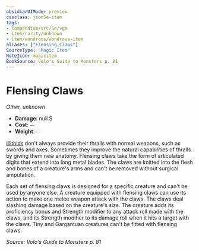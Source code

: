```yaml
---
obsidianUIMode: preview
cssclass: json5e-item
tags:
- compendium/src/5e/vgm
- item/rarity/unknown
- item/wondrous/wondrous-item
aliases: ["Flensing Claws"]
SourceType: "Magic Item"
NoteIcon: magicitem
BookSource: Volo's Guide to Monsters p. 81
---
```

# Flensing Claws
*Other, unknown*  

- **Damage**: null S
- **Cost**: ⏤
- **Weight**: ⏤

[Illithids](/2-Mechanics/CLI/bestiary/aberration/mind-flayer.md) don't always provide their thralls with normal weapons, such as swords and axes. Sometimes they improve the natural capabilities of thralls by giving them new anatomy. Flensing claws take the form of articulated digits that extend into long metal blades. The claws are knitted into the flesh and bones of a creature's arms and can't be removed without surgical amputation.

Each set of flensing claws is designed for a specific creature and can't be used by anyone else. A creature equipped with flensing claws can use its action to make one melee weapon attack with the claws. The claws deal slashing damage based on the creature's size. The creature adds its proficiency bonus and Strength modifier to any attack roll made with the claws, and its Strength modifier to its damage roll when it hits a target with the claws. Tiny and Gargantuan creatures can't be fitted with flensing claws.

*Source: Volo's Guide to Monsters p. 81*